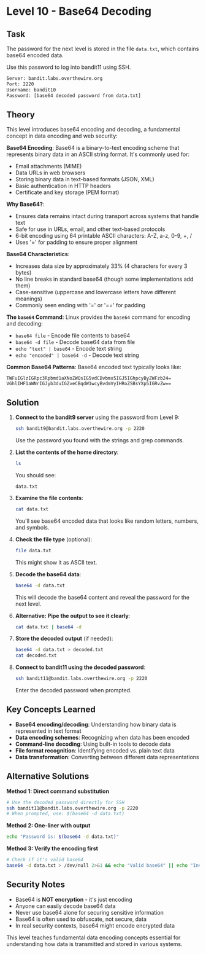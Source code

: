 # Level 10 - Base64 Decoding

## Task

The password for the next level is stored in the file `data.txt`, which contains base64 encoded data.

Use this password to log into bandit11 using SSH.

```sh
Server: bandit.labs.overthewire.org
Port: 2220
Username: bandit10
Password: [base64 decoded password from data.txt]
```

## Theory

This level introduces base64 encoding and decoding, a fundamental concept in data encoding and web security:

**Base64 Encoding**:
Base64 is a binary-to-text encoding scheme that represents binary data in an ASCII string format. It's commonly used for:
- Email attachments (MIME)
- Data URLs in web browsers
- Storing binary data in text-based formats (JSON, XML)
- Basic authentication in HTTP headers
- Certificate and key storage (PEM format)

**Why Base64?**:
- Ensures data remains intact during transport across systems that handle text
- Safe for use in URLs, email, and other text-based protocols
- 6-bit encoding using 64 printable ASCII characters: A-Z, a-z, 0-9, +, /
- Uses '=' for padding to ensure proper alignment

**Base64 Characteristics**:
- Increases data size by approximately 33% (4 characters for every 3 bytes)
- No line breaks in standard base64 (though some implementations add them)
- Case-sensitive (uppercase and lowercase letters have different meanings)
- Commonly seen ending with '=' or '==' for padding

**The `base64` Command**:
Linux provides the `base64` command for encoding and decoding:
- `base64 file` - Encode file contents to base64
- `base64 -d file` - Decode base64 data from file
- `echo "text" | base64` - Encode text string
- `echo "encoded" | base64 -d` - Decode text string

**Common Base64 Patterns**:
Base64 encoded text typically looks like:
```
TWFuIGlzIGRpc3Rpbmd1aXNoZWQsIG5vdCBvbmx5IGJ5IGhpcyByZWFzb24=
VGhlIHF1aWNrIGJyb3duIGZveCBqdW1wcyBvdmVyIHRoZSBsYXp5IGRvZw==
```

## Solution

1. **Connect to the bandit9 server** using the password from Level 9:
   ```sh
   ssh bandit9@bandit.labs.overthewire.org -p 2220
   ```
   Use the password you found with the strings and grep commands.

2. **List the contents of the home directory**:
   ```sh
   ls
   ```
   You should see:
   ```
   data.txt
   ```

3. **Examine the file contents**:
   ```sh
   cat data.txt
   ```
   You'll see base64 encoded data that looks like random letters, numbers, and symbols.

4. **Check the file type** (optional):
   ```sh
   file data.txt
   ```
   This might show it as ASCII text.

5. **Decode the base64 data**:
   ```sh
   base64 -d data.txt
   ```
   This will decode the base64 content and reveal the password for the next level.

6. **Alternative: Pipe the output to see it clearly**:
   ```sh
   cat data.txt | base64 -d
   ```

7. **Store the decoded output** (if needed):
   ```sh
   base64 -d data.txt > decoded.txt
   cat decoded.txt
   ```

8. **Connect to bandit11 using the decoded password**:
   ```sh
   ssh bandit11@bandit.labs.overthewire.org -p 2220
   ```
   Enter the decoded password when prompted.

## Key Concepts Learned

- **Base64 encoding/decoding**: Understanding how binary data is represented in text format
- **Data encoding schemes**: Recognizing when data has been encoded
- **Command-line decoding**: Using built-in tools to decode data
- **File format recognition**: Identifying encoded vs. plain text data
- **Data transformation**: Converting between different data representations

## Alternative Solutions

**Method 1: Direct command substitution**
```sh
# Use the decoded password directly for SSH
ssh bandit11@bandit.labs.overthewire.org -p 2220
# When prompted, use: $(base64 -d data.txt)
```

**Method 2: One-liner with output**
```sh
echo "Password is: $(base64 -d data.txt)"
```

**Method 3: Verify the encoding first**
```sh
# Check if it's valid base64
base64 -d data.txt > /dev/null 2>&1 && echo "Valid base64" || echo "Invalid base64"
```

## Security Notes

- Base64 is **NOT encryption** - it's just encoding
- Anyone can easily decode base64 data
- Never use base64 alone for securing sensitive information
- Base64 is often used to obfuscate, not secure, data
- In real security contexts, base64 might encode encrypted data

This level teaches fundamental data encoding concepts essential for understanding how data is transmitted and stored in various systems.
